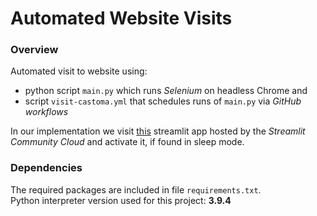 # Automated Website Visits

### Overview
Automated visit to website using:
- python script ```main.py``` which runs _Selenium_ on headless Chrome and
- script ```visit-castoma.yml``` that schedules runs of ```main.py``` via _GitHub workflows_

In our implementation we visit [this](https://castoma.streamlit.app/) streamlit app hosted by the _Streamlit Community Cloud_ and activate it, if found in sleep mode.

### Dependencies
The required packages are included in file ```requirements.txt```.<br>
Python interpreter version used for this project: **3.9.4**
